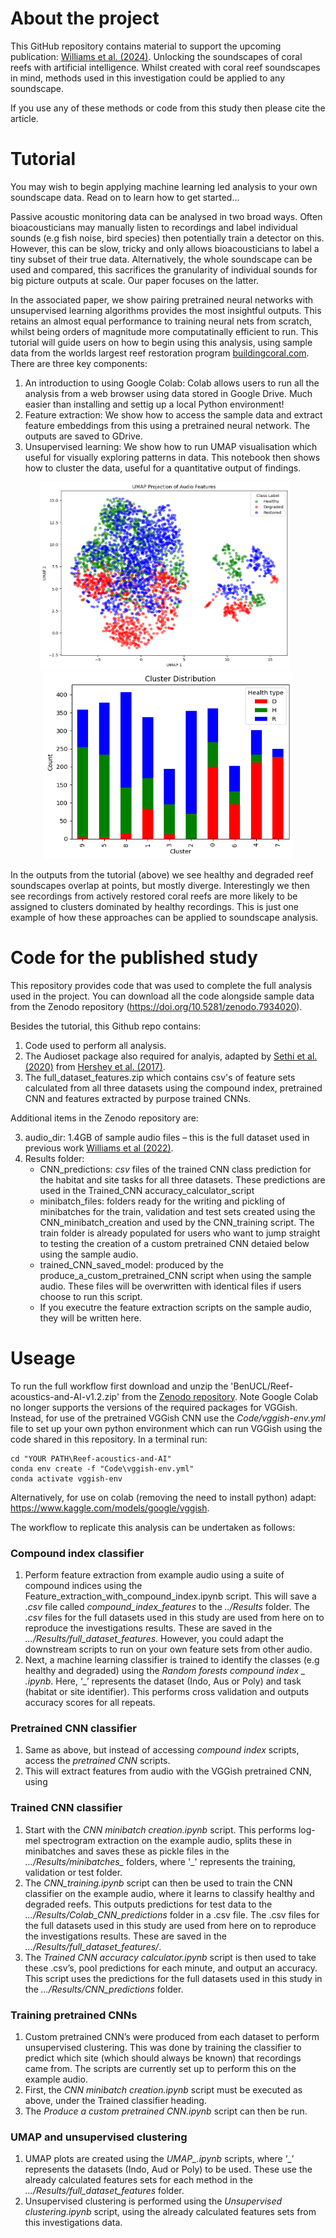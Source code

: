 # About the project

This GitHub repository contains material to support the upcoming publication: [Williams et al. (2024)](https://www.biorxiv.org/content/10.1101/2024.02.02.578582v1). Unlocking the soundscapes of coral reefs with artificial intelligence.  Whilst created with coral reef soundscapes in mind, methods used in this investigation could be applied to any soundscape.

If you use any of these methods or code from this study then please cite the article.

# Tutorial
You may wish to begin applying machine learning led analysis to your own soundscape data. Read on to learn how to get started...

Passive acoustic monitoring data can be analysed in two broad ways. Often bioacousticians may manually listen to recordings and label individual sounds (e.g fish noise, bird species) then potentially train a detector on this. However, this can be slow, tricky and only allows bioacousticians to label a tiny subset of their true data. Alternatively, the whole soundscape can be used and compared, this sacrifices the granularity of individual sounds for big picture outputs at scale. Our paper focuses on the latter.

In the associated paper, we show pairing pretrained neural networks with unsupervised learning algorithms provides the most insightful outputs. This retains an almost equal performance to training neural nets from scratch, whilst being orders of magnitude more computatinally efficient to run. This tutorial will guide users on how to begin using this analysis, using sample data from the worlds largest reef restoration program [buildingcoral.com](https://www.buildingcoral.com/). There are three key components:
1. An introduction to using Google Colab: Colab allows users to run all the analysis from a web browser using data stored in Google Drive. Much easier than installing and settig up a local Python environment! 
2. Feature extraction: We show how to access the sample data and extract feature embeddings from this using a pretrained neural network. The outputs are saved to GDrive.
3. Unsupervised learning: We show how to run UMAP visualisation which useful for visually exploring patterns in data. This notebook then shows how to cluster the data, useful for a quantitative output of findings.

<p align="center">
  <img src="https://github.com/BenUCL/Reef-acoustics-and-AI/blob/main/Tutorial/sample_data_umap.png?raw=true" width="400" height="300" style="margin-right: 10px;" />
  <img src="https://github.com/BenUCL/Reef-acoustics-and-AI/blob/main/Tutorial/sample_data_clustering.png?raw=true" width="400" height="300" />
</p>

In the outputs from the tutorial (above) we see healthy and degraded reef soundscapes overlap at points, but mostly diverge. Interestingly we then see recordings from actively restored coral reefs are more likely to be assigned to clusters dominated by healthy recordings. This is just one example of how these approaches can be applied to soundscape analysis.



# Code for the published study
This repository provides code that was used to complete the full analysis used in the project. You can download all the code alongside sample data from the Zenodo repository (https://doi.org/10.5281/zenodo.7934020).

Besides the tutorial, this Github repo contains: 

1. Code used to perform all analysis.
2. The Audioset package also required for analyis, adapted by [Sethi et al. (2020)](https://www.pnas.org/doi/full/10.1073/pnas.2004702117) from [Hershey et al. (2017)](https://arxiv.org/abs/1609.09430).
3. The full_dataset_features.zip which contains csv's of feature sets calculated from all three datasets using the compound index, pretrained CNN and features extracted by purpose trained CNNs.

Additional items in the Zenodo repository are:

3. audio_dir: 1.4GB of sample audio files – this is the full dataset used in previous work [Williams et al (2022)](https://doi.org/10.1016/j.ecolind.2022.108986).
4. Results folder: 
    - CNN_predictions: *csv* files of the trained CNN class prediction for the habitat and site tasks for all three datasets. These predictions are used in the Trained_CNN accuracy_calculator_script 
    - minibatch_files: folders ready for the writing and pickling of minibatches for the train, validation and test sets created using the CNN_minibatch_creation and used by the CNN_training script. The train folder is already populated for users who want to jump straight to testing the creation of a custom pretrained CNN detaied below using the sample audio.
    - trained_CNN_saved_model: produced by the produce_a_custom_pretrained_CNN script when using the sample audio. These files will be overwritten with identical files if users choose to run this script. 
    - If you executre the feature extraction scripts on the sample audio, they will be written here.

# Useage
To run the full workflow first download and unzip the 'BenUCL/Reef-acoustics-and-AI-v1.2.zip' from the [Zenodo repository](https://doi.org/10.5281/zenodo.7934020). Note Google Colab no longer supports the versions of the required packages for VGGish. Instead, for use of the pretrained VGGish CNN use the *Code/vggish-env.yml* file to set up your own python environment which can run VGGish using the code shared in this repository. In a terminal run:
```
cd "YOUR PATH\Reef-acoustics-and-AI"
conda env create -f "Code\vggish-env.yml"
conda activate vggish-env
```
Alternatively, for use on colab (removing the need to install python) adapt: https://www.kaggle.com/models/google/vggish.

The workflow to replicate this analysis can be undertaken as follows:

### Compound index classifier
1.	Perform feature extraction from example audio using a suite of compound indices using the Feature_extraction_with_compound_index.ipynb script. This will save a *.csv* file called *compound_index_features* to the *../Results* folder. The *.csv* files for the full datasets used in this study are used from here on to reproduce the investigations results. These are saved in the *.../Results/full_dataset_features*. However, you could adapt the downstream scripts to run on your own feature sets from other audio.
2.	Next, a machine learning classifier is trained to identify the classes (e.g healthy and degraded) using the *Random forests compound index _ .ipynb*. Here, ‘_’ represents the dataset (Indo, Aus or Poly) and task (habitat or site identifier). This performs cross validation and outputs accuracy scores for all repeats.

### Pretrained CNN classifier
1.	Same as above, but instead of accessing *compound index* scripts, access the *pretrained CNN* scripts.
2.	This will extract features from audio with the VGGish pretrained CNN, using 

### Trained CNN classifier

1.	Start with the *CNN minibatch creation.ipynb* script. This performs log-mel spectrogram extraction on the example audio, splits these in minibatches and saves these as pickle files in the *.../Results/minibatches_* folders, where '_' represents the training, validation or test folder.
2.	The *CNN_training.ipynb* script can then be used to train the CNN classifier on the example audio, where it learns to classify healthy and degraded reefs. This outputs predictions for test data to the *.../Results/Colab_CNN_predictions* folder in a .csv file. The .csv files for the full datasets used in this study are used from here on to reproduce the investigations results. These are saved in the *.../Results/full_dataset_features/*. 
3.	The *Trained CNN accuracy calculator.ipynb* script is then used to take these .csv’s, pool predictions for each minute, and output an accuracy. This script uses the predictions for the full datasets used in this study in the *.../Results/CNN_predictions* folder.


### Training pretrained CNNs

1.	Custom pretrained CNN’s were produced from each dataset to perform unsupervised clustering. This was done by training the classifier to predict which site (which should always be known) that recordings came from. The scripts are currently set up to perform this on the example audio.
2.	First, the *CNN minibatch creation.ipynb* script must be executed as above, under the Trained classifier heading.
3.	The *Produce a custom pretrained CNN.ipynb* script can then be run.


### UMAP and unsupervised clustering
1.	UMAP plots are created using the *UMAP_.ipynb* scripts, where ‘_’ represents the datasets (Indo, Aud or Poly) to be used. These use the already calculated features sets for each method in the *.../Results/full_dataset_features* folder.
2.	Unsupervised clustering is performed using the *Unsupervised clustering.ipynb* script, using the already calculated features sets from this investigations data.


